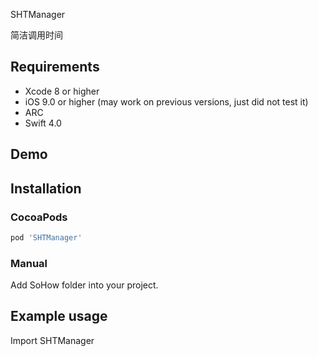 SHTManager

简洁调用时间



## Requirements
* Xcode 8 or higher
* iOS 9.0 or higher (may work on previous versions, just did not test it)
* ARC
* Swift 4.0

## Demo



## Installation

### CocoaPods

``` ruby
pod 'SHTManager'
```

### Manual

Add SoHow folder into your project.

## Example usage
Import SHTManager

